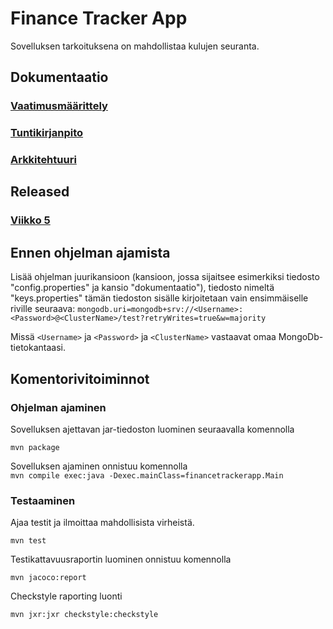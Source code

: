 # Finance Tracker App

Sovelluksen tarkoituksena on mahdollistaa kulujen seuranta.


## Dokumentaatio
### [Vaatimusmäärittely](https://github.com/iPegii/ot-harjoitustyo/blob/master/FinanceTrackerApp/dokumentaatio/vaatimusmaarittely.md)  
### [Tuntikirjanpito](https://github.com/iPegii/ot-harjoitustyo/blob/master/FinanceTrackerApp/dokumentaatio/tuntikirjanpito.md)

### [Arkkitehtuuri](https://github.com/iPegii/ot-harjoitustyo/blob/master/FinanceTrackerApp/dokumentaatio/arkkitehtuuri.md)


## Released

### [Viikko 5 ](https://github.com/iPegii/ot-harjoitustyo/releases/tag/viikko5)


## Ennen ohjelman ajamista

Lisää ohjelman juurikansioon (kansioon, jossa sijaitsee esimerkiksi tiedosto "config.properties" ja kansio "dokumentaatio"), tiedosto nimeltä "keys.properties" tämän tiedoston sisälle kirjoitetaan vain ensimmäiselle riville seuraava: `mongodb.uri=mongodb+srv://<Username>:<Password>@<ClusterName>/test?retryWrites=true&w=majority`

Missä `<Username>` ja `<Password>` ja `<ClusterName>` vastaavat omaa MongoDb-tietokantaasi. 

## Komentorivitoiminnot

### Ohjelman ajaminen

Sovelluksen ajettavan jar-tiedoston luominen seuraavalla komennolla

`mvn package`

Sovelluksen ajaminen onnistuu komennolla  
`mvn compile exec:java -Dexec.mainClass=financetrackerapp.Main`

### Testaaminen
Ajaa testit ja ilmoittaa mahdollisista virheistä.

`mvn test`

Testikattavuusraportin luominen onnistuu komennolla

`mvn jacoco:report`

Checkstyle raporting luonti

`mvn jxr:jxr checkstyle:checkstyle`


